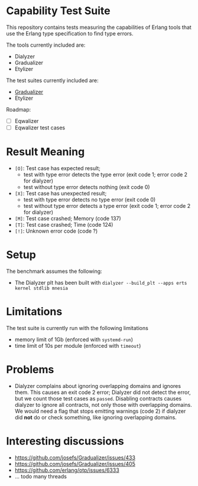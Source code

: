 # Capability Test Suite

This repository contains tests measuring the capabilities of Erlang tools that use the Erlang type specification to find type errors.

The tools currently included are:

* Dialyzer
* Gradualizer
* Etylizer

The test suites currently included are:

* [Gradualizer](https://github.com/josefs/Gradualizer)
* Etylizer


Roadmap:

* [ ] Eqwalizer
* [ ] Eqwalizer test cases

# Result Meaning

* `[O]`: Test case has expected result; 
  * test with type error detects the type error (exit code 1; error code 2 for dialyzer)
  * test without type error detects nothing (exit code 0)
* `[X]`: Test case has unexpected result; 
  * test with type error detects no type error (exit code 0)
  * test without type error detects a type error (exit code 1; error code 2 for dialyzer)
* `[M]`: Test case crashed; Memory (code 137)
* `[T]`: Test case crashed; Time (code 124)
* `[!]`: Unknown error code (code ?)



# Setup

The benchmark assumes the following:

* The Dialyzer plt has been built with `dialyzer --build_plt --apps erts kernel stdlib mnesia`

# Limitations

The test suite is currently run with the following limitations

* memory limit of 1Gb (enforced with `systemd-run`)
* time limit of 10s per module (enforced with `timeout`)

# Problems

* Dialyzer complains about ignoring overlapping domains and ignores them.
  This causes an exit code 2 error; Dialyzer did not detect the
  error, but we count those test cases as `passed`. Disabling contracts causes
  dialyzer to ignore all contracts, not only those with overlapping domains. We
  would need a flag that stops emitting warnings (code 2) if dialyzer did
  **not** do or check something, like ignoring overlapping domains.


# Interesting discussions

* https://github.com/josefs/Gradualizer/issues/433
* https://github.com/josefs/Gradualizer/issues/405
* https://github.com/erlang/otp/issues/6333
* ... todo many threads
